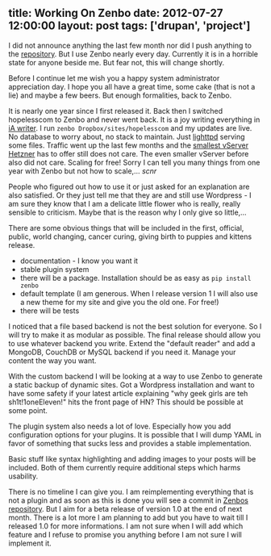 title: Working On Zenbo
date: 2012-07-27 12:00:00
layout: post
tags: ['drupan', 'project']
---
I did not announce anything the last few month nor did I push anything to the [repository][github]. But I use Zenbo nearly every day.
Currently it is in a horrible state for anyone beside me. But fear not, this will change shortly.
<!--MORE-->

Before I continue let me wish you a happy system administrator appreciation day. I hope you all have a great time, some cake (that is not a lie) and maybe a few beers. But enough formalities, back to Zenbo.

It is nearly one year since I first released it. Back then I switched hopelesscom to Zenbo and never went back. It is a joy writing everything in [iA writer][ia]. I run ```zenbo Dropbox/sites/hopelesscom``` and my updates are live. No database to worry about, no stack to maintain. Just [lighttpd][lighty] serving some files. Traffic went up the last few months and the [smallest vServer Hetzner][hetzner] has to offer still does not care. The even smaller vServer before also did not care. Scaling for free! Sorry I can tell you many things from one year with Zenbo but not how to scale,… *scnr*

People who figured out how to use it or just asked for an explanation are also satisfied. Or they just tell me that they are and still use Wordpress - I am sure they know that I am a delicate little flower who is really, really sensible to criticism. Maybe that is the reason why I only give so little,… 

There are some obvious things that will be included in the first, official, public, world changing, cancer curing, giving birth to puppies and kittens release.

- documentation - I know you want it
- stable plugin system
- there will be a package. Installation should be as easy as ```pip install zenbo```
- default template (I am generous. When I release version 1 I will also use a new theme for my site and give you the old one. For free!)
- there will be tests

I noticed that a file based backend is not the best solution for everyone. So I will try to make it as modular as possible. The final release should allow you to use whatever backend you write. Extend the "default reader" and add a MongoDB, CouchDB or MySQL backend if you need it. Manage your content the way you want.

With the custom backend I will be looking at a way to use Zenbo to generate a static backup of dynamic sites. Got a Wordpress installation and want to have some safety if your latest article explaining "why geek girls are teh sh1t!1oneEleven!" hits the front page of HN? This should be possible at some point.

The plugin system also needs a lot of love. Especially how you add configuration options for your plugins. It is possible that I will dump YAML in favor of something that sucks less and provides a stable implementation.

Basic stuff like syntax highlighting and adding images to your posts will be included. Both of them currently require additional steps which harms usability.

There is no timeline I can give you. I am reimplementing everything that is not a plugin and as soon as this is done you will see a commit in [Zenbos repository][github]. But I aim for a beta release of version 1.0 at the end of next month. There is a lot more I am planning to add but you have to wait till I released 1.0 for more informations. I am not sure when I will add which feature and I refuse to promise you anything before I am not sure I will implement it.

[github]: https://github.com/fallenhitokiri/Zenbo
[ia]: http://www.iawriter.com
[hetzner]: http://www.hetzner.de/hosting/produkte_vserver/vq7
[lighty]: http://www.lighttpd.net
